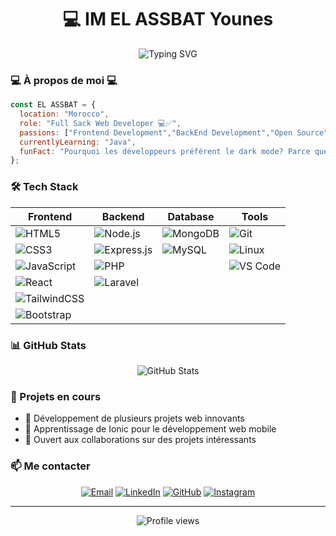 # <h1 align="center">💻 IM EL ASSBAT Younes </h1>

<div align="center">
  <img src="https://readme-typing-svg.herokuapp.com?font=Fira+Code&pause=1000&color=2E96F7&center=true&vCenter=true&width=435&lines=Full+Stack+Developer;Frontend+Enthusiast;Always+Learning" alt="Typing SVG" />
</div>

### 💻 À propos de moi 💻

```javascript
const EL ASSBAT = {
  location: "Morocco",
  role: "Full Sack Web Developer 💻✅",
  passions: ["Frontend Development","BackEnd Development","Open Source"],
  currentlyLearning: "Java",
  funFact: "Pourquoi les développeurs préfèrent le dark mode? Parce que les bugs sont comme les cafards - ils se cachent dans l'obscurité! 🪲"
};
```

### 🛠️ Tech Stack

<div align="center">

| Frontend | Backend | Database | Tools |
|----------|---------|-----------|--------|
| ![HTML5](https://img.shields.io/badge/-HTML5-E34F26?style=flat&logo=html5&logoColor=white) | ![Node.js](https://img.shields.io/badge/-Node.js-339933?style=flat&logo=nodedotjs&logoColor=white) | ![MongoDB](https://img.shields.io/badge/-MongoDB-47A248?style=flat&logo=mongodb&logoColor=white) | ![Git](https://img.shields.io/badge/-Git-F05032?style=flat&logo=git&logoColor=white) |
| ![CSS3](https://img.shields.io/badge/-CSS3-1572B6?style=flat&logo=css3&logoColor=white) | ![Express.js](https://img.shields.io/badge/-Express.js-000000?style=flat&logo=express&logoColor=white) | ![MySQL](https://img.shields.io/badge/-MySQL-4479A1?style=flat&logo=mysql&logoColor=white) | ![Linux](https://img.shields.io/badge/-Linux-FCC624?style=flat&logo=linux&logoColor=black) |
| ![JavaScript](https://img.shields.io/badge/-JavaScript-F7DF1E?style=flat&logo=javascript&logoColor=black) | ![PHP](https://img.shields.io/badge/-PHP-777BB4?style=flat&logo=php&logoColor=white) | | ![VS Code](https://img.shields.io/badge/-VS%20Code-007ACC?style=flat&logo=visual-studio-code&logoColor=white) |
| ![React](https://img.shields.io/badge/-React-61DAFB?style=flat&logo=react&logoColor=black) | ![Laravel](https://img.shields.io/badge/-Laravel-FF2D20?style=flat&logo=laravel&logoColor=white) | | |
| ![TailwindCSS](https://img.shields.io/badge/-TailwindCSS-06B6D4?style=flat&logo=tailwindcss&logoColor=white) | | | |
| ![Bootstrap](https://img.shields.io/badge/-Bootstrap-7952B3?style=flat&logo=bootstrap&logoColor=white) | | | |

</div>

### 📊 GitHub Stats

<div align="center">
  <img src="https://github-readme-stats.vercel.app/api?username=HAMZAZAWAK17&show_icons=true&theme=tokyonight" alt="GitHub Stats" />
</div>

### 🌟 Projets en cours
- 🔭 Développement de plusieurs projets web innovants
- 🌱 Apprentissage de Ionic pour le développement web mobile
- 👯 Ouvert aux collaborations sur des projets intéressants

### 📫 Me contacter

<div align="center">

[![Email](https://img.shields.io/badge/-Email-D14836?style=for-the-badge&logo=gmail&logoColor=white)](youneselassbat@gmail.com)
[![LinkedIn](https://img.shields.io/badge/-LinkedIn-0077B5?style=for-the-badge&logo=linkedin&logoColor=white)](https://www.linkedin.com/in/younes-el-assbat-014603355/)
[![GitHub](https://img.shields.io/badge/-GitHub-181717?style=for-the-badge&logo=github&logoColor=white)](https://github.com/Younes-ELASSBAT)
[![Instagram](https://img.shields.io/badge/-Instagram-E4405F?style=for-the-badge&logo=instagram&logoColor=white)](https://www.instagram.com/uness_5?igsh=MXE2aXdhajl0bTl4aA==)

</div>

---
<div align="center">
  <img src="https://komarev.com/ghpvc/?username=HAMZAZAWAK17&color=blue&style=flat-square" alt="Profile views" />
</div>
